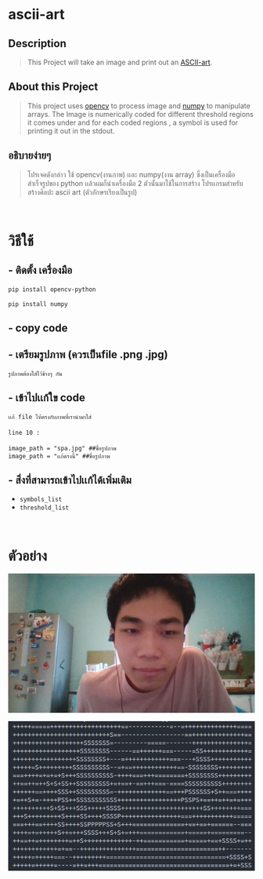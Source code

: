 # ascii-art

## Description
>This Project will take an image and print out an [ASCII-art](https://en.wikipedia.org/wiki/ASCII_art).

## About this Project
>This project uses [opencv](https://www.opencv.org) to process image and [numpy](https://numpy.org) to manipulate arrays. The Image is numerically coded for different threshold regions it comes under and for each coded regions , a symbol is used for printing it out in the stdout.

## อธิบายง่ายๆ
> โปรเจคดังกล่าว ใช้ opencv(งานภาพ) เเละ numpy(งาน array) ซึ่งเป็นเครื่องมือสำเร็จรูปของ python เเล้วผมก็นำเครื่องมือ 2 ตัวนั้นมาใช้ในการสร้าง โปรเเกรมสำหรับสร้างศิลปะ ascii art (ตัวอักษรเรียงเป็นรูป)

# <br>วิธีใช้

## - ติดตั้ง เครื่องมือ
    pip install opencv-python
>
    pip install numpy

## - copy code

## - เตรียมรูปภาพ (ควรเป็นfile .png .jpg)
    รูปภาพต้องใส่ไว้ข้างๆ กัน

## - เข้าไปเเก้ใข code
    เเก้ file ให้ตรงกับภาพที่เรานำมาใส่

    line 10 :

    image_path = "spa.jpg" ##ชื่อรูปภาพ
    image_path = "เเก้ตรงนี้" ##ชื่อรูปภาพ

## - สิ่งที่สามารถเข้าไปเเก้ได้เพิ่มเติม

* `symbols_list`
* `threshold_list`

# <br> ตัวอย่าง

![input_image](spa.jpg)

![output_image](spachar.png)
